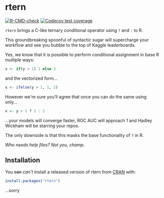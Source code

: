 
# rtern

<!-- badges: start -->
[![R-CMD-check](https://github.com/hedscan/rtern/workflows/R-CMD-check/badge.svg)](https://github.com/hedscan/rtern/actions)
[![Codecov test coverage](https://codecov.io/gh/hedscan/rtern/branch/master/graph/badge.svg)](https://codecov.io/gh/hedscan/rtern?branch=master)
<!-- badges: end -->

 `rtern` brings a C-like ternary conditional operator using `?` and `:` to R.
 
 This groundbreaking spoonful of syntactic sugar will supercharge your workflow and see you bubble to the top of Kaggle leaderboards.   
 
 Yes, we know that it is possible to perform conditional assignment in base R multiple ways:   
 ```r
 x <- if(y > 1) 1 else 2
 ```   
 and the vectorized form...   
  ```r
  x <- ifelse(y > 1, 1, 2)
  ```   
 However we're sure you'll agree that once you can do the same using only...   
 ```r
 x <- y > 1 ? 1 : 2
 ```   
 ...your models will converge faster, ROC AUC will approach 1 and Hadley Wickham will be starring your repos.
 
 The only downside is that this masks the base functionality of `?` in R.
 
 _Who needs help files? Not you, champ._

## Installation

You <s>can</s> _can't_ install a released version of rtern from [CRAN](https://CRAN.R-project.org) with:

``` r
install.packages("rtern")
```

...sorry
